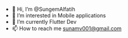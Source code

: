 - 👋 Hi, I’m @SungemAlfatih
- 👀 I’m interested in Mobile applications
- 🌱 I’m currently Flutter Dev
- 📫 How to reach me sunamv001@gmail.com

<!---
SungemYamada/SungemYamada is a ✨ special ✨ repository because its `README.md` (this file) appears on your GitHub profile.
You can click the Preview link to take a look at your changes.
--->
